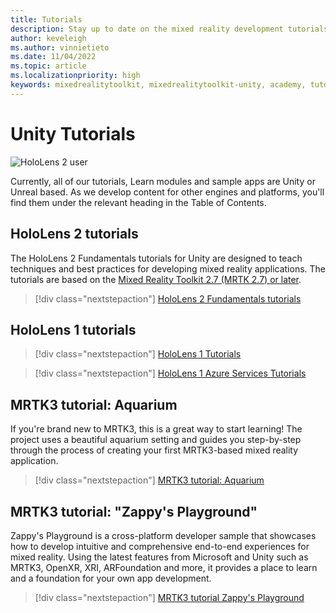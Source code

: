 ```yaml
---
title: Tutorials 
description: Stay up to date on the mixed reality development tutorials we offer for HoloLens and Azure services.
author: keveleigh
ms.author: vinnietieto
ms.date: 11/04/2022
ms.topic: article
ms.localizationpriority: high
keywords: mixedrealitytoolkit, mixedrealitytoolkit-unity, academy, tutorial, mixed reality headset, windows mixed reality headset, virtual reality headset, unity, unreal, HoloLens, Azure spatial anchors, Azure speech services
---
```


# Unity Tutorials

![HoloLens 2 user](images/08_Tutorials.png)

Currently, all of our tutorials, Learn modules and sample apps are Unity or Unreal based. As we develop content for other engines and platforms, you'll find them under the relevant heading in the Table of Contents.

## HoloLens 2 tutorials

The HoloLens 2 Fundamentals tutorials for Unity are designed to teach techniques and best practices for developing mixed reality applications. The tutorials are based on the [Mixed Reality Toolkit 2.7 (MRTK 2.7) or later](https://github.com/microsoft/MixedRealityToolkit-Unity).

> [!div class="nextstepaction"]
> [HoloLens 2 Fundamentals tutorials](/training/paths/beginner-hololens-2-tutorials/)

## HoloLens 1 tutorials

> [!div class="nextstepaction"]
> [HoloLens 1 Tutorials](tutorials/holograms-100.md)

> [!div class="nextstepaction"]
> [HoloLens 1 Azure Services Tutorials](tutorials/mr-azure-301.md)

## MRTK3 tutorial: Aquarium

If you're brand new to MRTK3, this is a great way to start learning! The project uses a beautiful aquarium setting and guides you step-by-step through the process of creating your first MRTK3-based mixed reality application.

> [!div class="nextstepaction"]
> [MRTK3 tutorial: Aquarium](https://github.com/microsoft/MRTK3-iet-tutorials)

## MRTK3 tutorial: "Zappy's Playground"

Zappy's Playground is a cross-platform developer sample that showcases how to develop intuitive and comprehensive end-to-end experiences for mixed reality. Using the latest features from Microsoft and Unity such as MRTK3, OpenXR, XRI, ARFoundation and more, it provides a place to learn and a foundation for your own app development.

> [!div class="nextstepaction"]
> [MRTK3 tutorial Zappy's Playground](https://github.com/microsoft/ZappysPlayground)



